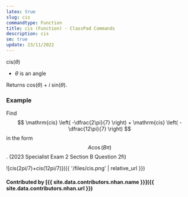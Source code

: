 ```yaml
---
latex: true
slug: cis
commandtype: Function
title: cis (Function) - ClassPad Commands
description: cis
sm: true
update: 23/11/2022
---
```


cis(*θ*)

- *θ* is an angle

Returns cos(*θ*) + *i* sin(*θ*).

### Example

Find $$ \mathrm{cis} \left( -\dfrac{2\pi}{7} \right) + \mathrm{cis} \left( -\dfrac{12\pi}{7} \right) $$ in the form $$ A \cos(B \pi) $$. (2023 Specialist Exam 2 Section B Question 2fi)

![cis(2pi/7)+cis(12pi/7)]({{ '/files/cis.png' | relative_url }})

#### Contributed by [{{ site.data.contributors.nhan.name }}]({{ site.data.contributors.nhan.url }})
